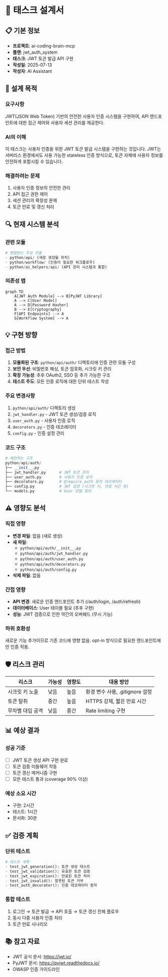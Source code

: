 # 🎨 태스크 설계서

## 📋 기본 정보
- **프로젝트**: ai-coding-brain-mcp
- **플랜**: jwt_auth_system
- **태스크**: JWT 토큰 발급 API 구현
- **작성일**: 2025-07-13
- **작성자**: AI Assistant

## 🎯 설계 목적
### 요구사항
JWT(JSON Web Token) 기반의 안전한 사용자 인증 시스템을 구현하여, 
API 엔드포인트에 대한 접근 제어와 사용자 세션 관리를 제공한다.

### AI의 이해
이 태스크는 사용자 인증을 위한 JWT 토큰 발급 시스템을 구현하는 것입니다.
JWT는 서버리스 환경에서도 사용 가능한 stateless 인증 방식으로,
토큰 자체에 사용자 정보를 안전하게 포함시킬 수 있습니다.

### 해결하려는 문제
1. 사용자 인증 정보의 안전한 관리
2. API 접근 권한 제어
3. 세션 관리의 확장성 문제
4. 토큰 만료 및 갱신 처리

## 🔍 현재 시스템 분석
### 관련 모듈
```python
# 영향받는 주요 모듈
- python/api/ (새로 생성될 위치)
- python/workflow/ (인증이 필요한 워크플로우)
- python/ai_helpers/api/ (API 관리 시스템과 통합)
```

### 의존성 맵
```mermaid
graph TD
    A[JWT Auth Module] --> B[PyJWT Library]
    A --> C[User Model]
    A --> D[Password Hasher]
    B --> E[Cryptography]
    F[API Endpoints] --> A
    G[Workflow System] --> A
```

## 💡 구현 방향
### 접근 방법
1. **모듈화된 구조**: `python/api/auth/` 디렉토리에 인증 관련 모듈 구성
2. **보안 우선**: 비밀번호 해싱, 토큰 암호화, 시크릿 키 관리
3. **확장 가능성**: 추후 OAuth2, SSO 등 추가 가능한 구조
4. **테스트 주도**: 모든 인증 로직에 대한 단위 테스트 작성

### 주요 변경사항
1. `python/api/auth/` 디렉토리 생성
2. `jwt_handler.py` - JWT 토큰 생성/검증 로직
3. `user_auth.py` - 사용자 인증 로직
4. `decorators.py` - 인증 데코레이터
5. `config.py` - 인증 설정 관리

### 코드 구조
```python
# 제안하는 구조
python/api/auth/
├── __init__.py
├── jwt_handler.py      # JWT 토큰 관리
├── user_auth.py        # 사용자 인증 로직
├── decorators.py       # @require_auth 등의 데코레이터
├── config.py           # JWT 설정 (시크릿 키, 만료 시간 등)
└── models.py           # User 모델 정의
```

## ⚠️ 영향도 분석
### 직접 영향
- **변경 파일**: 없음 (새로 생성)
- **새 파일**: 
  - `python/api/auth/__init__.py`
  - `python/api/auth/jwt_handler.py`
  - `python/api/auth/user_auth.py`
  - `python/api/auth/decorators.py`
  - `python/api/auth/config.py`
- **삭제 파일**: 없음

### 간접 영향
- **API 변경**: 새로운 인증 엔드포인트 추가 (/auth/login, /auth/refresh)
- **데이터베이스**: User 테이블 필요 (추후 구현)
- **성능**: JWT 검증으로 인한 약간의 오버헤드 (무시 가능)

### 하위 호환성
새로운 기능 추가이므로 기존 코드에 영향 없음.
opt-in 방식으로 필요한 엔드포인트에만 인증 적용.

## 🛡️ 리스크 관리
| 리스크 | 가능성 | 영향도 | 대응 방안 |
|--------|--------|--------|-----------|
| 시크릿 키 노출 | 낮음 | 높음 | 환경 변수 사용, .gitignore 설정 |
| 토큰 탈취 | 중간 | 높음 | HTTPS 강제, 짧은 만료 시간 |
| 무차별 대입 공격 | 낮음 | 중간 | Rate limiting 구현 |

## 📊 예상 결과
### 성공 기준
- [ ] JWT 토큰 생성 API 구현 완료
- [ ] 토큰 검증 미들웨어 작동
- [ ] 토큰 갱신 메커니즘 구현
- [ ] 모든 테스트 통과 (coverage 90% 이상)

### 예상 소요 시간
- 구현: 2시간
- 테스트: 1시간
- 문서화: 30분

## ✅ 검증 계획
### 단위 테스트
```python
# 테스트 계획
- test_jwt_generation(): 토큰 생성 테스트
- test_jwt_validation(): 유효한 토큰 검증
- test_jwt_expiration(): 만료된 토큰 처리
- test_jwt_invalid(): 잘못된 토큰 거부
- test_auth_decorator(): 인증 데코레이터 동작
```

### 통합 테스트
1. 로그인 → 토큰 발급 → API 호출 → 토큰 갱신 전체 플로우
2. 동시 다중 사용자 인증 처리
3. 토큰 만료 시나리오

## 📚 참고 자료
- JWT 공식 문서: https://jwt.io/
- PyJWT 문서: https://pyjwt.readthedocs.io/
- OWASP 인증 가이드라인
